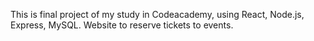 This is  final project of my study in Codeacademy, using React, Node.js, Express, MySQL. Website to reserve tickets to events.
